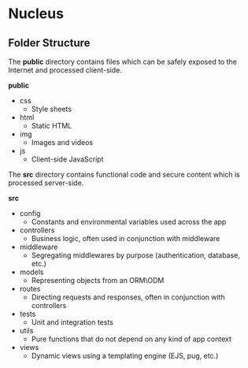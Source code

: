 # Nucleus

## Folder Structure

The **public** directory contains files which can be safely exposed to the Internet and processed client-side. 

**public**
* css
  * Style sheets
* html
  * Static HTML
* img
  * Images and videos
* js
  * Client-side JavaScript

The **src** directory contains functional code and secure content which is processed server-side.

**src**
* config
  * Constants and environmental variables used across the app
* controllers
  * Business logic, often used in conjunction with middleware
* middleware
  * Segregating middlewares by purpose (authentication, database, etc.)
* models
  * Representing objects from an ORM\ODM
* routes
  * Directing requests and responses, often in conjunction with controllers
* tests
  * Unit and integration tests
* utils
  * Pure functions that do not depend on any kind of app context
* views
  * Dynamic views using a templating engine (EJS, pug, etc.)